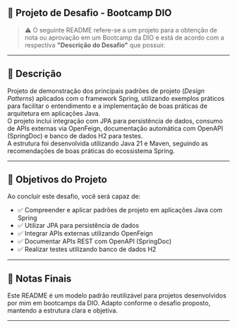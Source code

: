 ## 📘 Projeto de Desafio - Bootcamp DIO

> ⚠️ O seguinte README refere-se a um projeto para a obtenção de nota ou aprovação em um Bootcamp da DIO e está de acordo com a respectiva **"Descrição do Desafio"** que possuir.  

---

## 📝 Descrição

Projeto de demonstração dos principais padrões de projeto (_Design Patterns_) aplicados com o framework Spring, utilizando exemplos práticos para facilitar o entendimento e a implementação de boas práticas de arquitetura em aplicações Java.  
O projeto inclui integração com JPA para persistência de dados, consumo de APIs externas via OpenFeign, documentação automática com OpenAPI (SpringDoc) e banco de dados H2 para testes.  
A estrutura foi desenvolvida utilizando Java 21 e Maven, seguindo as recomendações de boas práticas do ecossistema Spring.

---

## 🎯 Objetivos do Projeto

Ao concluir este desafio, você será capaz de:

- ✅ Compreender e aplicar padrões de projeto em aplicações Java com Spring
- ✅ Utilizar JPA para persistência de dados
- ✅ Integrar APIs externas utilizando OpenFeign
- ✅ Documentar APIs REST com OpenAPI (SpringDoc)
- ✅ Realizar testes utilizando banco de dados H2

---

## 🧾 Notas Finais

Este README é um modelo padrão reutilizável para projetos desenvolvidos por mim em bootcamps da DIO. Adapto conforme o desafio proposto, mantendo a estrutura clara e objetiva.

---
